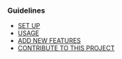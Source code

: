 ### Guidelines

- [SET UP](https://gitlab.com/pythonsolutions/unified-automation-framework/-/blob/master/docs/setup_guide.md?ref_type=heads)
- [USAGE](https://gitlab.com/pythonsolutions/unified-automation-framework/-/blob/master/docs/usage_guide.md?ref_type=heads)
- [ADD NEW FEATURES](https://gitlab.com/pythonsolutions/unified-automation-framework/-/blob/master/docs/add_tests_guide.md?ref_type=heads)
- [CONTRIBUTE TO THIS PROJECT](https://gitlab.com/pythonsolutions/unified-automation-framework/-/blob/master/docs/contribution_guidelines.md?ref_type=heads)
